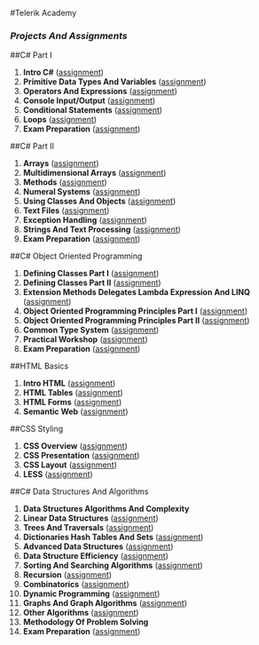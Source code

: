 #Telerik Academy 
### *Projects And Assignments*


##C# Part I
1. **Intro C#** ([assignment](https://github.com/stinger907/TelerikAcademy/tree/master/CSharpPart1/01.Intro/01.IntroCSharpHomework/01.IntroCSharpHomework)) 
2. **Primitive Data Types And Variables** ([assignment](https://github.com/stinger907/TelerikAcademy/tree/master/CSharpPart1/02.PrimitiveDataTypes/Homework/02.PrimitiveDataTypesHomework))
3. **Operators And Expressions** ([assignment](https://github.com/stinger907/TelerikAcademy/tree/master/CSharpPart1/03.OperatorsAndExpressions/Homework/03.OperatorsAndExpressionsHomework))
4. **Console Input/Output** ([assignment](https://github.com/stinger907/TelerikAcademy/tree/master/CSharpPart1/04.ConsoleIO/Homework/04.ConsoleIO.Homework))
5. **Conditional Statements** ([assignment](https://github.com/stinger907/TelerikAcademy/tree/master/CSharpPart1/05.ConditionalStatements/Homework/05.ConditionalStatementsHomework))
6. **Loops** ([assignment](https://github.com/stinger907/TelerikAcademy/tree/master/CSharpPart1/06.Loops/Homework/06.LoopsHomework/06.LoopsHomework))
7. **Exam Preparation** ([assignment](https://github.com/stinger907/TelerikAcademy/tree/master/CSharpPart1/BGCoderContests))

##C# Part II
1. **Arrays** ([assignment](https://github.com/stinger907/TelerikAcademy/tree/master/CSharpPart2/07.Arrays/Homework/07.ArraysHomework))
2. **Multidimensional Arrays** ([assignment](https://github.com/stinger907/TelerikAcademy/tree/master/CSharpPart2/08.MultidimensionalArrays/Homework/08.MultidimArraysHW))
3. **Methods** ([assignment](https://github.com/stinger907/TelerikAcademy/tree/master/CSharpPart2/09.Methods/Homework/09.MethodsHomework))
4. **Numeral Systems** ([assignment](https://github.com/stinger907/TelerikAcademy/tree/master/CSharpPart2/10.NumeralSystems/Homework/10.NumeralSystemsHW))
5. **Using Classes And Objects** ([assignment](https://github.com/stinger907/TelerikAcademy/tree/master/CSharpPart2/11.ClassesAndObjects/Homework/11.ClassesAndObjectsHW))
6. **Text Files** ([assignment](https://github.com/stinger907/TelerikAcademy/tree/master/CSharpPart2/12.TextFiles/Homework/12.TextFilesHW))
7. **Exception Handling** ([assignment](https://github.com/stinger907/TelerikAcademy/tree/master/CSharpPart2/13.ExceptionHandling/Homework/13.ExceptionHandlingHW))
8. **Strings And Text Processing** ([assignment](https://github.com/stinger907/TelerikAcademy/tree/master/CSharpPart2/14.StringsAndTextProcessing/Homework/14.StringsAndTextProcessingHW))
9. **Exam Preparation** ([assignment](https://github.com/stinger907/TelerikAcademy/tree/master/CSharpPart2/ExamPreparation))

##C# Object Oriented Programming
1. **Defining Classes Part I** ([assignment](https://github.com/stinger907/TelerikAcademy/tree/master/CSharpOOP/15.DefiningClassesPart1/MobilePhone))
2. **Defining Classes Part II** ([assignment](https://github.com/stinger907/TelerikAcademy/tree/master/CSharpOOP/16.DefiningClassesPart2/DefiningClassesII_HW))
3. **Extension Methods Delegates Lambda Expression And LINQ** ([assignment](https://github.com/stinger907/TelerikAcademy/tree/master/CSharpOOP/17.ExtensionsDelegatesLambdaLINQ/ExtensionsDelegatesLambdaLINQ_HW))
4. **Object Oriented Programming Principles Part I** ([assignment](https://github.com/stinger907/TelerikAcademy/tree/master/CSharpOOP/18.OOPPrinciplesPart1/OOPPrinciplesPart1HW))
5. **Object Oriented Programming Principles Part II** ([assignment](https://github.com/stinger907/TelerikAcademy/tree/master/CSharpOOP/19.OOPPrinciplesPart2/OOPPrinciplesPart2HW))
6. **Common Type System** ([assignment](https://github.com/stinger907/TelerikAcademy/tree/master/CSharpOOP/20.CommonTypeSystem/CommonTypeSystemHW))
7. **Practical Workshop** ([assignment](https://github.com/stinger907/TelerikAcademy/tree/master/CSharpOOP/PracticalWorkshop/ParticleSystem/ParticleSystem))
8. **Exam Preparation** ([assignment](https://github.com/stinger907/TelerikAcademy/tree/master/CSharpOOP/ExamPreparation))

##HTML Basics
1. **Intro HTML** ([assignment](https://github.com/stinger907/TelerikAcademy/tree/master/HTML/01.IntroHTML/IntroHTMLHomework))
2. **HTML Tables** ([assignment](https://github.com/stinger907/TelerikAcademy/tree/master/HTML/02.HTMLTables/HTMLTablesHomework))
3. **HTML Forms** ([assignment](https://github.com/stinger907/TelerikAcademy/tree/master/HTML/03.HTMLForms/HTMLFormsHomework))
4. **Semantic Web** ([assignment](https://github.com/stinger907/TelerikAcademy/tree/master/HTML/04.SemanticWeb/SemanticWebHW))

##CSS Styling
1. **CSS Overview** ([assignment](https://github.com/stinger907/TelerikAcademy/tree/master/CSS/01.CSS-Overview/CSS-OverviewHW))
2. **CSS Presentation** ([assignment](https://github.com/stinger907/TelerikAcademy/tree/master/CSS/02.CSS-Presentation/CSS-PresentationHW))
3. **CSS Layout** ([assignment](https://github.com/stinger907/TelerikAcademy/tree/master/CSS/03.CSS-Layout/CSS-LayoutHW))
4. **LESS** ([assignment](https://github.com/stinger907/TelerikAcademy/tree/master/CSS/04.LESS/LESS-Homework))

##C# Data Structures And Algorithms
1. **Data Structures Algorithms And Complexity**
2. **Linear Data Structures** ([assignment](https://github.com/stinger907/TelerikAcademy/tree/master/CSharpDS%26A/02.LinearDataStructures/LinearDataStructuresHW))
3. **Trees And Traversals** ([assignment](https://github.com/stinger907/TelerikAcademy/tree/master/CSharpDS%26A/03.TreesAndTraversals/TreesAndTraversalsHW))
4. **Dictionaries Hash Tables And Sets** ([assignment](https://github.com/stinger907/TelerikAcademy/tree/master/CSharpDS%26A/04.DictionariesHashTablesAndSets/DictionariesHashTablesAndSets-HW))
5. **Advanced Data Structures** ([assignment](https://github.com/stinger907/TelerikAcademy/tree/master/CSharpDS%26A/05.AdvancedDataStructures/Advanced-Data-Structures-HW))
6. **Data Structure Efficiency** ([assignment](https://github.com/stinger907/TelerikAcademy/tree/master/CSharpDS%26A/06.DataStructureEfficiency/Data-Structure-Efficiency-HW))
7. **Sorting And Searching Algorithms** ([assignment](https://github.com/stinger907/TelerikAcademy/tree/master/CSharpDS%26A/07.SortingAndSearchingAlgorithms/SortingAndSearchingAlgorithmsHW/Sorting-and-Searching-Algorithms-Homework))
8. **Recursion** ([assignment](https://github.com/stinger907/TelerikAcademy/tree/master/CSharpDS%26A/08.Recursion/RecursionHW))
9. **Combinatorics** ([assignment](https://github.com/stinger907/TelerikAcademy/tree/master/CSharpDS%26A/09.Combinatorics/CombinatoricsHW))
10. **Dynamic Programming** ([assignment]())
11. **Graphs And Graph Algorithms** ([assignment]())
12. **Other Algorithms** ([assignment]())
13. **Methodology Of Problem Solving**
14. **Exam Preparation** ([assignment]())

